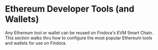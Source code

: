 # Ethereum Developer Tools (and Wallets)

Any Ethereum tool or wallet can be reused on Findora's EVM Smart Chain. This section walks thru how to configure the most popular Ethereum tools and wallets for use on Findora.
